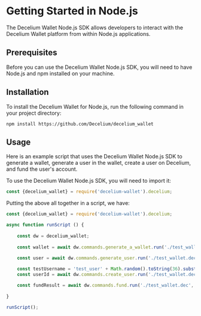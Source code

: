 # Getting Started in Node.js

The Decelium Wallet Node.js SDK allows developers to interact with the Decelium Wallet platform from within Node.js applications.

## Prerequisites

Before you can use the Decelium Wallet Node.js SDK, you will need to have Node.js and npm installed on your machine.

## Installation

To install the Decelium Wallet for Node.js, run the following command in your project directory:

    npm install https://github.com/Decelium/decelium_wallet
    
## Usage

Here is an example script that uses the Decelium Wallet Node.js SDK to generate a wallet, generate a user in the wallet, create a user on Decelium, and fund the user's account.

To use the Decelium Wallet Node.js SDK, you will need to import it:

```javascript
const {decelium_wallet} = require('decelium-wallet').decelium;
```






Putting the above all together in a script, we have:

```javascript
const {decelium_wallet} = require('decelium-wallet').decelium;

async function runScript () {
  
    const dw = decelium_wallet;  
      
    const wallet = await dw.commands.generate_a_wallet.run('./test_wallet.dec');

    const user = await dw.commands.generate_user.run('./test_wallet.dec', 'test_user', 'confirm');
      
    const testUsername = 'test_user' + Math.random().toString(36).substring(7);
    const userId = await dw.commands.create_user.run('./test_wallet.dec', 'test_user', testUsername, 'test.paxfinancial.ai', 'passtest');

    const fundResult = await dw.commands.fund.run('./test_wallet.dec', 'test_user', 'test.paxfinancial.ai');
     
}                                                   

runScript();

```